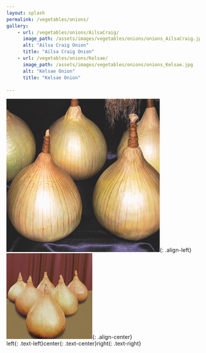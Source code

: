 ```yaml
---
layout: splash
permalink: /vegetables/onions/
gallery: 
    - url: /vegetables/onions/AilsaCraig/
      image_path: /assets/images/vegetables/onions/onions_AilsaCraig.jpg
      alt: "Ailsa Craig Onion"
      title: "Ailsa Craig Onion"
    - url: /vegetables/onions/Kelsae/
      image_path: /assets/images/vegetables/onions/onions_Kelsae.jpg
      alt: "Kelsae Onion"
      title: "Kelsae Onion"
    
---
```

![image-left](/assets/images/vegetables/onions/onions_AilsaCraig.jpg){: .align-left}
![image-center](/assets/images/vegetables/onions/onions_Kelsae.jpg){: .align-center}<br/>
left{: .text-left}center{: .text-center}right{: .text-right}